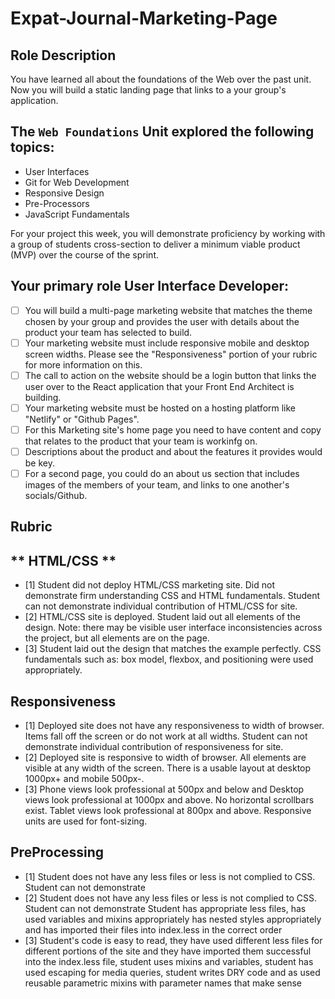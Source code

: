 # Expat-Journal-Marketing-Page
## **Role Description**

You have learned all about the foundations of the Web over the past unit. Now you will build a static landing page that links to a your group's application.

## **The `Web Foundations` Unit explored the following topics:**

- User Interfaces
- Git for Web Development
- Responsive Design
- Pre-Processors
- JavaScript Fundamentals

For your project this week, you will demonstrate proficiency by working with a group of students cross-section to deliver a minimum viable product (MVP) over the course of the sprint.

## **Your primary role User Interface Developer:**

- [ ]  You will build a multi-page marketing website that matches the theme chosen by your group and provides the user with details about the product your team has selected to build.
- [ ]  Your marketing website must include responsive mobile and desktop screen widths. Please see the "Responsiveness" portion of your rubric for more information on this.
- [ ]  The call to action on the website should be a login button that links the user over to the React application that your Front End Architect is building.
- [ ]  Your marketing website must be hosted on a hosting platform like "Netlify" or "Github Pages".
- [ ]  For this Marketing site's home page you need to have content and copy that relates to the product that your team is workinfg on.
- [ ]  Descriptions about the product and about the features it provides would be key.
- [ ]  For a second page, you could do an about us section that includes images of the members of your team, and links to one another's socials/Github.

## **Rubric**

## ** HTML/CSS **
- [1] Student did not deploy HTML/CSS marketing site. Did not demonstrate firm understanding CSS and HTML fundamentals. Student can not demonstrate individual contribution of HTML/CSS for site. 
- [2] HTML/CSS site is deployed. Student laid out all elements of the design. Note: there may be visible user interface inconsistencies across the project, but all elements are on the page. 
- [3] Student laid out the design that matches the example perfectly. CSS fundamentals such as: box model, flexbox, and positioning were used appropriately.

## **Responsiveness**
- [1] Deployed site does not have any responsiveness to width of browser. Items fall off the screen or do not work at all widths. Student can not demonstrate individual contribution of responsiveness for site. 
- [2] Deployed site is responsive to width of browser. All elements are visible at any width of the screen. There is a usable layout at desktop 1000px+ and mobile 500px-.  
- [3] Phone views look professional at 500px and below and Desktop views look professional at 1000px and above. No horizontal scrollbars exist. Tablet views look professional at 800px and above. Responsive units are used for font-sizing.

## **PreProcessing**
- [1] Student does not have any less files or less is not complied to CSS. Student can not demonstrate
- [2] Student does not have any less files or less is not complied to CSS. Student can not demonstrate	Student has appropriate less files, has used variables and mixins appropriately has nested styles appropriately and has imported their files into index.less in the correct order
- [3] Student's code is easy to read, they have used different less files for different portions of the site and they have imported them successful into the index.less file, student uses mixins and variables, student has used escaping for media queries, student writes DRY code and as used reusable parametric mixins with parameter names that make sense